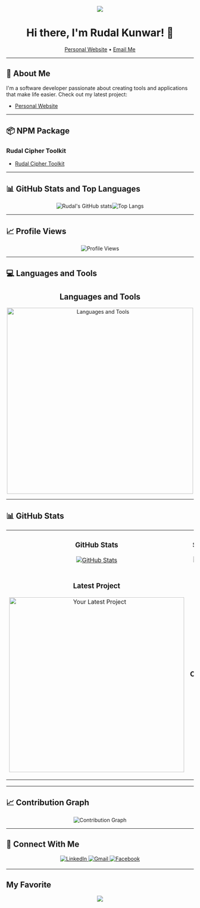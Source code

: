 <!-- Header Image -->
<p align="center">
  <img src="https://capsule-render.vercel.app/api?type=waving&color=gradient&height=100&section=header"/>
</p>

<h1 align="center">Hi there, I'm Rudal Kunwar! 👋</h1>
<p align="center">
  <a href="https://www.rudalkunwar.com.np/">Personal Website</a> •
  <a href="mailto:ruzalkunwar@gmail.com">Email Me</a>
</p>

---

## 🚀 About Me

I'm a software developer passionate about creating tools and applications that make life easier. Check out my latest project:

- [Personal Website](https://www.rudalkunwar.com.np/)

---

## 📦 NPM Package
### Rudal Cipher Toolkit

- [Rudal Cipher Toolkit](https://www.npmjs.com/package/rudal-cipher-toolkit)

---

## 📊 GitHub Stats and Top Languages

<div style="display: flex; justify-content: center; align-items: center;">
  <img src="https://github-readme-stats.vercel.app/api?username=rudalkunwar&show_icons=true&theme=radical" alt="Rudal's GitHub stats" />
  <br/>
  <div style="height:10px"></div>
  <img src="https://github-readme-stats.vercel.app/api/top-langs/?username=rudalkunwar&layout=compact&theme=radical" alt="Top Langs" />
</div>

---

## 📈 Profile Views

<p align="center">
  <img src="https://komarev.com/ghpvc/?username=rudalkunwar&color=blue" alt="Profile Views" />
</p>

---

## 💻 Languages and Tools

<h2 align="center">Languages and Tools</h2>
<p align="center">
  <img width="500px" src="https://skillicons.dev/icons?i=html,css,tailwindcss,javascript,python,laravel,mongodb,firebase,mysql,sqlite,react,nodejs,express,c,java,nextjs&perline=5" alt="Languages and Tools" />
</p>

---

## 📊 GitHub Stats

<table width="100%">
  <tr>
    <td width="50%">
      <h3 align="center"><strong>GitHub Stats</strong></h3>
      <p align="center">
        <a href="https://github.com/rudalkunwar">
          <img align="center" src="https://github-readme-stats.vercel.app/api?username=rudalkunwar&count_private=true&show_icons=true&theme=nightowl&bg_color=0,000000,441350&title_color=c56a90&text_color=ffffff&rank_icon=github&hide=prs,issues,contribs&show=reviews,prs_merged,prs_merged_percentage" alt="GitHub Stats" />
        </a>
      </p>
    </td>
    <td width="50%">
      <h3 align="center"><strong>Streak Stats</strong></h3>
      <p align="center">
        <a href="https://github.com/rudalkunwar">
          <img align="center" src="https://streak-stats.demolab.com/?user=rudalkunwar&theme=dark)](https://git.io/streak-stats" alt="Streak Stats" />
        </a>
      </p>
    </td>
  </tr>
  <tr>
    <td width="50%">
      <h3 align="center"><strong>Latest Project</strong></h3>
      <p align="center">
        <a href="https://github.com/rudalkunwar/rudal-cipher-toolkit">
          <img align="center" width="470" src="https://github-readme-stats.vercel.app/api/pin/?username=rudalkunwar&repo=rudal-cipher-toolkit&theme=nightowl&show_owner=true&bg_color=0,000000,441350&title_color=c56a90&text_color=ffffff" alt="Your Latest Project" />
        </a>
      </p>
    </td>
    <td width="50%">
      <h3 align="center"><strong>Top Contributions</strong></h3>
      <p align="center">
        <a href="https://github.com/rudalkunwar">
          <img align="center" src="https://github-contributor-stats.vercel.app/api?username=rudalkunwar&limit=3&theme=nightowl&show_owner=true&combine_all_yearly_contributions=false&bg_color=0,000000,441350&title_color=c56a90&text_color=ffffff" alt="Top Repo" />
        </a>
      </p>
    </td>
  </tr>
</table>

---

## 📈 Contribution Graph

<p align="center">
  <img src="https://github-readme-activity-graph.vercel.app/graph?username=rudalkunwar&bg_color=220a28&color=ffffff&line=c56a90&point=ffeb95&area=false&hide_border=false" alt="Contribution Graph" />
</p>

---

## 🤝 Connect With Me

<p align="center">
  <a href="https://np.linkedin.com/in/rudal-kunwar-4561bb260" target="_blank">
    <img src="https://img.shields.io/badge/linkedin-%231E77B5.svg?&style=for-the-badge&logo=linkedin&logoColor=white" alt="LinkedIn" style="margin-bottom: 5px;" />
  </a>
  <a href="mailto:ruzalkunwar@gmail.com" target="_blank">
    <img src="https://img.shields.io/badge/Gmail-D14836?style=for-the-badge&logo=gmail&logoColor=white" alt="Gmail" style="margin-bottom: 5px;" />
  </a>
  <a href="https://www.facebook.com/kuns.ruzal" target="_blank">
    <img src="https://img.shields.io/badge/Facebook-1877F2?style=for-the-badge&logo=facebook&logoColor=white" alt="Facebook" style="margin-bottom: 5px;" />
  </a>
</p>

---

## My Favorite 
<p align="center">
  <img src="https://capsule-render.vercel.app/api?type=waving&color=gradient&height=65&section=footer"/>
</p>
